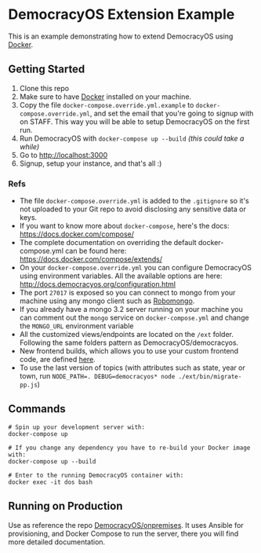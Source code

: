 # DemocracyOS Extension Example

This is an example demonstrating how to extend DemocracyOS using [Docker](https://www.docker.com/).

## Getting Started

1. Clone this repo
2. Make sure to have [Docker](https://www.docker.com/) installed on your machine.
3. Copy the file `docker-compose.override.yml.example` to `docker-compose.override.yml`, and set the email that you're going to signup with on STAFF. This way you will be able to setup DemocracyOS on the first run.
4. Run DemocracyOS with `docker-compose up --build` _(this could take a while)_
5. Go to [http://localhost:3000](http://localhost:3000)
6. Signup, setup your instance, and that's all :)

### Refs

* The file `docker-compose.override.yml` is added to the `.gitignore` so it's not uploaded to your Git repo to avoid disclosing any sensitive data or keys.
* If you want to know more about `docker-compose`, here's the docs: https://docs.docker.com/compose/
* The complete documentation on overriding the default docker-compose.yml can be found here: https://docs.docker.com/compose/extends/
* On your `docker-compose.override.yml` you can configure DemocracyOS using environment variables. All the available options are here: http://docs.democracyos.org/configuration.html
* The port `27017` is exposed so you can connect to mongo from your machine using any mongo client such as [Robomongo](https://robomongo.org/).
* If you already have a mongo 3.2 server running on your machine you can comment out the `mongo` service on `docker-compose.yml` and change the `MONGO_URL` environment variable
* All the customized views/endpoints are located on the `/ext` folder. Following the same folders pattern as DemocracyOS/democracyos.
* New frontend builds, which allows you to use your custom frontend code, are defined [here](https://github.com/DemocracyOS/extension-example/blob/master/ext/lib/build/entries.json).
* To use the last version of topics (with attributes such as state, year or town, run `NODE_PATH=. DEBUG=democracyos* node ./ext/bin/migrate-pp.js`)

## Commands

```
# Spin up your development server with:
docker-compose up
```

```
# If you change any dependency you have to re-build your Docker image with:
docker-compose up --build
```

```
# Enter to the running DemocracyOS container with:
docker exec -it dos bash
```

## Running on Production
Use as reference the repo [DemocracyOS/onpremises](https://github.com/DemocracyOS/onpremises). It uses Ansible for provisioning, and Docker Compose to run the server, there you will find more detailed documentation.
